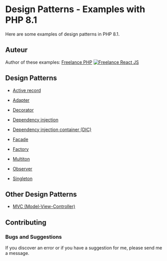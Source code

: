 # Design Patterns - Examples with PHP 8.1

Here are some examples of design patterns in PHP 8.1.


## Auteur

Author of these examples:
[Freelance PHP](https://www.devandweb.fr)
[![Freelance React JS](https://www.devandweb.fr/medias/app/website/developpeur-web.png)](https://www.devandweb.fr/freelance/developpeur-php)


## Design Patterns

* [Active record](https://github.com/dev-and-web/design-patterns-php/tree/master/src/active-record)

* [Adapter](https://github.com/dev-and-web/design-patterns-php/tree/master/src/adapter)

* [Decorator](https://github.com/dev-and-web/design-patterns-php/tree/master/src/decorator)

* [Dependency injection](https://github.com/dev-and-web/design-patterns-php/tree/master/src/dependency-injection)

* [Dependency injection container (DIC)](https://github.com/dev-and-web/design-patterns-php/tree/master/src/dependency-injection-container)

* [Facade](https://github.com/dev-and-web/design-patterns-php/tree/master/src/facade)

* [Factory](https://github.com/dev-and-web/design-patterns-php/tree/master/src/factory)

* [Multiton](https://github.com/dev-and-web/design-patterns-php/tree/master/src/multiton)

* [Observer](https://github.com/dev-and-web/design-patterns-php/tree/master/src/observer)

* [Singleton](https://github.com/dev-and-web/design-patterns-php/tree/master/src/singleton)


## Other Design Patterns

* [MVC (Model-View-Controller)](https://github.com/dev-and-web/mvc-pattern-php)


## Contributing

### Bugs and Suggestions

If you discover an error or if you have a suggestion for me, please send me a message.

